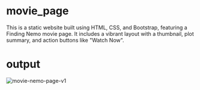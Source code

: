 # movie_page
This is a static website built using HTML, CSS, and Bootstrap, featuring a Finding Nemo movie page. It includes a vibrant layout with a thumbnail, plot summary, and action buttons like "Watch Now".
# output
![movie-nemo-page-v1](https://github.com/user-attachments/assets/2e7dfad1-115c-44d0-be92-89aa76a8593a)
